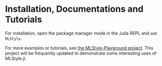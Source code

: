 # Installation, Documentations and Tutorials

For installation, open the package manager mode in the Julia REPL and `add MLStyle`.

For more examples or tutorials, see [the MLStyle-Playground project](https://github.com/thautwarm/MLStyle-Playground). This project will be frequently updated to demonstrate some interesting uses of MLStyle.jl.
